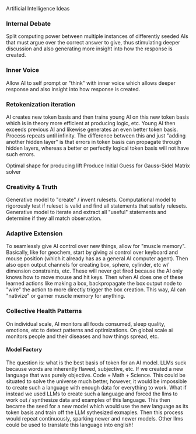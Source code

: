Artificial Intelligence Ideas

### Internal Debate
Split computing power between multiple instances of differently seeded AIs that must argue over the correct answer to give, thus stimulating deeper discussion and also generating more insight into how the response is created.

### Inner Voice
Allow AI to self prompt or "think" with inner voice which allows deeper response and also insight into how response is created.

### Retokenization iteration
AI creates new token basis and then trains young AI on this new token basis which is in theory more efficient at producing logic, etc. Young AI then exceeds previous AI and likewise generates an even better token basis. Process repeats until infinity. The difference between this and just "adding another hidden layer" is that errors in token basis can propagate through hidden layers, whereas a better or perfectly logical token basis will not have such errors.

Optimal shape for producing lift
Produce Initial Guess for Gauss-Sidel Matrix solver

### Creativity & Truth
Generative model to "create" / invent rulesets. Computational model to rigorously test if ruleset is valid and find all statements that satisfy rulesets. Generative model to iterate and extract all "useful" statements and determine if they all match observation.

### Adaptive Extension
To seamlessly give AI control over new things, allow for "muscle memory". Basically, like for geochem, start by giving ai control over keyboard and mouse position (which it already has as a general AI computer agent). Then also open output channels for creating box, sphere, cylinder, etc w/ dimension constraints, etc. These will never get fired because the AI only knows how to move mouse and hit keys. Then when AI does one of these learned actions like making a box, backpropagate the box output node to "wire" the action to more directly trigger the box creation. This way, AI can "nativize" or garner muscle memory for anything.
### Collective Health Patterns
On individual scale, AI monitors all foods consumed, sleep quality, emotions, etc to detect patterns and optimizations. On global scale ai monitors people and their diseases and how things spread, etc.


#### Model Factory
The question is: what is the best basis of token for an AI model. LLMs suck because words are inherently flawed, subjective, etc. 
If we created a new language that was purely objective. Code + Math + Science. This could be situated to solve the universe much better, however, it would be impossible to create such a language with enough data for everything to work.
What if instead we used LLMs to create such a language and forced the llms to work out / synthesize data and examples of this language. This then became the seed for a new model which would use the new language as its token basis and train off the LLM sythesized exmaples. Then this process would repeat continuously, sparking newer and newer models. Other llms could be used to translate this language into english!